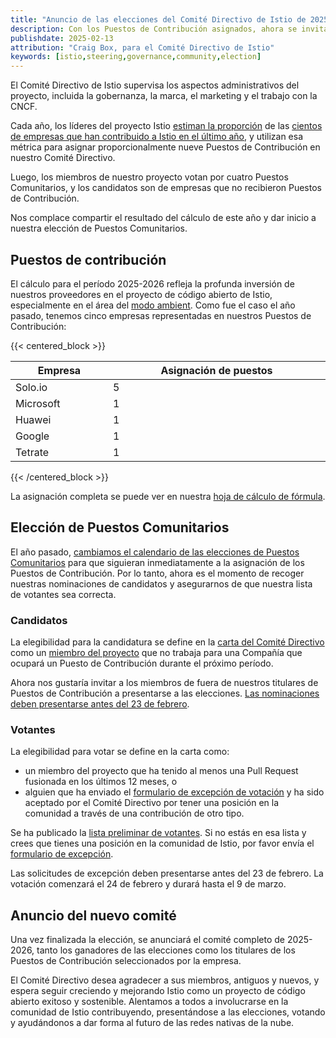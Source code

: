```yaml
---
title: "Anuncio de las elecciones del Comité Directivo de Istio de 2025"
description: Con los Puestos de Contribución asignados, ahora se invita a los miembros a presentarse a las elecciones para nuestros cuatro Puestos Comunitarios.
publishdate: 2025-02-13
attribution: "Craig Box, para el Comité Directivo de Istio"
keywords: [istio,steering,governance,community,election]
---
```


El Comité Directivo de Istio supervisa los aspectos administrativos del proyecto, incluida la gobernanza, la marca, el marketing y el trabajo con la CNCF.

Cada año, los líderes del proyecto Istio [estiman la proporción](https://github.com/istio/community/blob/master/steering/CONTRIBUTION-FORMULA.md) de las [cientos de empresas que han contribuido a Istio en el último año](https://istio.devstats.cncf.io/d/5/companies-table?orgId=1&var-period_name=Last%20year&var-metric=contributions), y utilizan esa métrica para asignar proporcionalmente nueve Puestos de Contribución en nuestro Comité Directivo.

Luego, los miembros de nuestro proyecto votan por cuatro Puestos Comunitarios, y los candidatos son de empresas que no recibieron Puestos de Contribución.

Nos complace compartir el resultado del cálculo de este año y dar inicio a nuestra elección de Puestos Comunitarios.

## Puestos de contribución

El cálculo para el período 2025-2026 refleja la profunda inversión de nuestros proveedores en el proyecto de código abierto de Istio, especialmente en el área del [modo ambient](/blog/2024/ambient-reaches-ga/). Como fue el caso el año pasado, tenemos cinco empresas representadas en nuestros Puestos de Contribución:

{{< centered_block >}}
<table style="display: table">
    <thead>
        <tr>
            <th>Empresa</th>
            <th>Asignación de puestos</th>
        </tr>
    </thead>
    <tbody>
        <tr>
            <td>Solo.io</td>
            <td>5</td>
        </tr>
        <tr>
            <td>Microsoft</td>
            <td>1</td>
        </tr>
        <tr>
            <td>Huawei</td>
            <td>1</td>
        </tr>
        <tr>
            <td>Google</td>
            <td>1</td>
        </tr>
        <tr>
            <td>Tetrate</td>
            <td>1</td>
        </tr>
    </tbody>
</table>
{{< /centered_block >}}

La asignación completa se puede ver en nuestra [hoja de cálculo de fórmula](https://docs.google.com/spreadsheets/d/11Pt5LjX95azzrbWP-73EkKV79enlbaGut1hN-JTor1g/edit?gid=1365082320).

## Elección de Puestos Comunitarios

El año pasado, [cambiamos el calendario de las elecciones de Puestos Comunitarios](/blog/2024/steering-results/#proposed-changes-to-election-timing) para que siguieran inmediatamente a la asignación de los Puestos de Contribución. Por lo tanto, ahora es el momento de recoger nuestras nominaciones de candidatos y asegurarnos de que nuestra lista de votantes sea correcta.

### Candidatos

La elegibilidad para la candidatura se define en la [carta del Comité Directivo](https://github.com/istio/community/blob/master/steering/CHARTER.md) como un [miembro del proyecto](https://github.com/istio/community/blob/master/ROLES.md#member) que no trabaja para una Compañía que ocupará un Puesto de Contribución durante el próximo período.

Ahora nos gustaría invitar a los miembros de fuera de nuestros titulares de Puestos de Contribución a presentarse a las elecciones. [Las nominaciones deben presentarse antes del 23 de febrero](https://github.com/istio/community/blob/master/steering/elections/2025/README.md).

### Votantes

La elegibilidad para votar se define en la carta como:

- un miembro del proyecto que ha tenido al menos una Pull Request fusionada en los últimos 12 meses, o
- alguien que ha enviado el [formulario de excepción de votación](https://forms.gle/WRgXEwdqR166eghTA) y ha sido aceptado por el Comité Directivo por tener una posición en la comunidad a través de una contribución de otro tipo.

Se ha publicado la [lista preliminar de votantes](https://github.com/istio/community/blob/master/steering/elections/2025/voters.yaml). Si no estás en esa lista y crees que tienes una posición en la comunidad de Istio, por favor envía el [formulario de excepción](https://forms.gle/WRgXEwdqR166eghTA).

Las solicitudes de excepción deben presentarse antes del 23 de febrero. La votación comenzará el 24 de febrero y durará hasta el 9 de marzo.

## Anuncio del nuevo comité

Una vez finalizada la elección, se anunciará el comité completo de 2025-2026, tanto los ganadores de las elecciones como los titulares de los Puestos de Contribución seleccionados por la empresa.

El Comité Directivo desea agradecer a sus miembros, antiguos y nuevos, y espera seguir creciendo y mejorando Istio como un proyecto de código abierto exitoso y sostenible. Alentamos a todos a involucrarse en la comunidad de Istio contribuyendo, presentándose a las elecciones, votando y ayudándonos a dar forma al futuro de las redes nativas de la nube.
